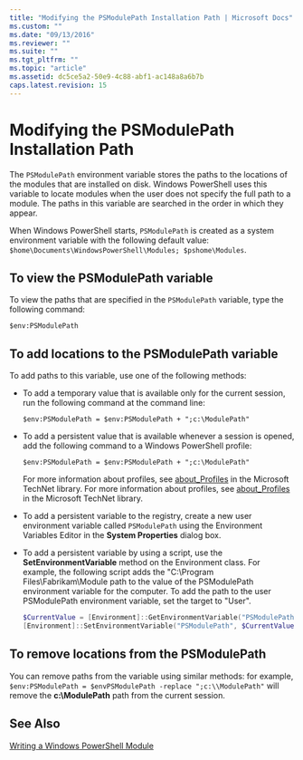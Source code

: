 ```yaml
---
title: "Modifying the PSModulePath Installation Path | Microsoft Docs"
ms.custom: ""
ms.date: "09/13/2016"
ms.reviewer: ""
ms.suite: ""
ms.tgt_pltfrm: ""
ms.topic: "article"
ms.assetid: dc5ce5a2-50e9-4c88-abf1-ac148a8a6b7b
caps.latest.revision: 15
---
```

# Modifying the PSModulePath Installation Path

The `PSModulePath` environment variable stores the paths to the locations of the modules that are installed on disk. Windows PowerShell uses this variable to locate modules when the user does not specify the full path to a module. The paths in this variable are searched in the order in which they appear.

When Windows PowerShell starts, `PSModulePath` is created as a system environment variable with the following default value: `$home\Documents\WindowsPowerShell\Modules; $pshome\Modules`.

## To view the PSModulePath variable

To view the paths that are specified in the `PSModulePath` variable, type the following command:

`$env:PSModulePath`

## To add locations to the PSModulePath variable

To add paths to this variable, use one of the following methods:

- To add a temporary value that is available only for the current session, run the following command at the command line:

  `$env:PSModulePath = $env:PSModulePath + ";c:\ModulePath"`

- To add a persistent value that is available whenever a session is opened, add the following command to a Windows PowerShell profile:

  `$env:PSModulePath = $env:PSModulePath + ";c:\ModulePath"`

  For more information about profiles, see [about_Profiles](/powershell/module/microsoft.powershell.core/about/about_profiles) in the Microsoft TechNet library.
  For more information about profiles, see [about_Profiles](/powershell/module/microsoft.powershell.core/about/about_profiles) in the Microsoft TechNet library.

- To add a persistent variable to the registry, create a new user environment variable called `PSModulePath` using the Environment Variables Editor in the **System Properties** dialog box.

- To add a persistent variable by using a script, use the **SetEnvironmentVariable** method on the Environment class. For example, the following script adds the "C:\Program Files\Fabrikam\Module path to the value of the PSModulePath environment variable for the computer. To add the path to the user PSModulePath environment variable, set the target to "User".

  ```powershell
  $CurrentValue = [Environment]::GetEnvironmentVariable("PSModulePath", "Machine")
  [Environment]::SetEnvironmentVariable("PSModulePath", $CurrentValue + ";C:\Program Files\Fabrikam\Modules", "Machine")

  ```

## To remove locations from the PSModulePath

You can remove paths from the variable using similar methods: for example, `$env:PSModulePath = $envPSModulePath -replace ";c:\\ModulePath"` will remove the **c:\ModulePath** path from the current session.

## See Also

[Writing a Windows PowerShell Module](./writing-a-windows-powershell-module.md)